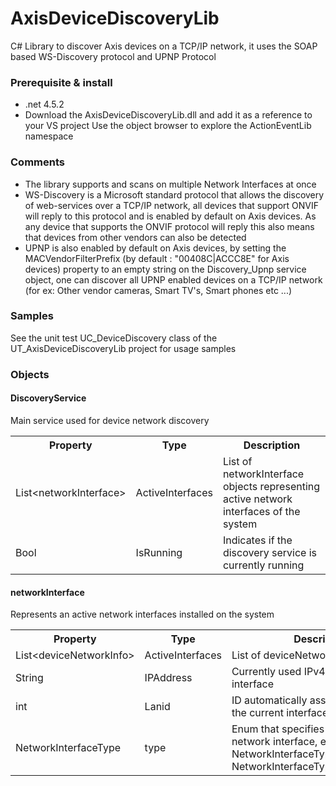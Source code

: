 # AxisDeviceDiscoveryLib
C# Library to discover Axis devices on a TCP/IP network, it uses the SOAP based WS-Discovery protocol and UPNP Protocol

<h3>Prerequisite & install</h3>

- .net 4.5.2
- Download the AxisDeviceDiscoveryLib.dll and add it as a reference to your VS project
  Use the object browser to explore the ActionEventLib namespace
  
<H3>Comments</H3>
  
  - The library supports and scans on multiple Network Interfaces at once
  - WS-Discovery is a Microsoft standard protocol that allows the discovery of web-services over a TCP/IP network, all devices that       support ONVIF will reply to this protocol and is enabled by default on Axis devices. As any device that supports the ONVIF protocol will reply this also means that devices from other vendors can also be detected
  - UPNP is also enabled by default on Axis devices, by setting the MACVendorFilterPrefix (by default : "00408C|ACCC8E" for Axis devices) property to an empty string on the Discovery_Upnp service object, one can discover all UPNP enabled devices on a TCP/IP network (for ex: Other vendor cameras, Smart TV's, Smart phones etc ...)
  
<H3>Samples</H3>

See the unit test UC_DeviceDiscovery class of the UT_AxisDeviceDiscoveryLib project for usage samples 

<H3>Objects</H3>

<h4>DiscoveryService</h4>
Main service used for device network discovery
<table>
<th>Property</th><th>Type</th><th>Description</th>
  <tr>
    <td>List&lt;networkInterface&gt;</td>
    <td>ActiveInterfaces</td>
    <td>List of networkInterface objects representing active network interfaces of the system</td>
  </tr>
  <tr>
    <td>Bool</td>
    <td>IsRunning</td>
    <td>Indicates if the discovery service is currently running</td>
  </tr>
</table>

<h4>networkInterface</h4>
Represents an active network interfaces installed on the system
<table>
<th>Property</th><th>Type</th><th>Description</th>
  <tr>
    <td>List&lt;deviceNetworkInfo&gt;</td>
    <td>ActiveInterfaces</td>
    <td>List of deviceNetworkInfo references</td>
  </tr>
  <tr>
    <td>String</td>
    <td>IPAddress</td>
    <td>Currently used IPv4 address of the interface</td>
  </tr>
  <tr>
    <td>int</td>
    <td>Lanid</td>
    <td>ID automatically assigned by library to the current interface</td>
  </tr>
    <tr>
    <td>NetworkInterfaceType</td>
    <td>type</td>
    <td>Enum that specifies the type of network interface, either NetworkInterfaceType.Ethernet or NetworkInterfaceType.Wireless80211</td>
  </tr>
</table>
